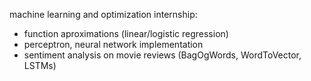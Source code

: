 machine learning and optimization internship:
* function aproximations (linear/logistic regression)
* perceptron, neural network implementation
* sentiment analysis on movie reviews (BagOgWords, WordToVector, LSTMs)
